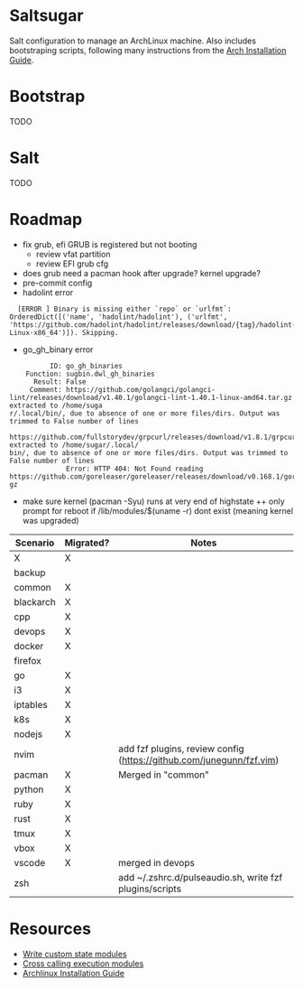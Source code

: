 # Saltsugar

Salt configuration to manage an ArchLinux machine. Also includes bootstraping scripts, following many instructions from the [Arch Installation Guide](https://wiki.archlinux.org/title/Installation_guide).

# Bootstrap

TODO

# Salt

TODO

# Roadmap

- fix grub, efi GRUB is registered but not booting
  - review vfat partition
  - review EFI grub cfg
- does grub need a pacman hook after upgrade? kernel upgrade?
- pre-commit config
- hadolint error

```
  [ERROR ] Binary is missing either `repo` or `urlfmt`: OrderedDict([('name', 'hadolint/hadolint'), ('urlfmt', 'https://github.com/hadolint/hadolint/releases/download/{tag}/hadolint-Linux-x86_64')]). Skipping.
```

- go_gh_binary error

```
          ID: go_gh_binaries
    Function: sugbin.dwl_gh_binaries
      Result: False
     Comment: https://github.com/golangci/golangci-lint/releases/download/v1.40.1/golangci-lint-1.40.1-linux-amd64.tar.gz extracted to /home/suga
r/.local/bin/, due to absence of one or more files/dirs. Output was trimmed to False number of lines
              https://github.com/fullstorydev/grpcurl/releases/download/v1.8.1/grpcurl_1.8.1_linux_x86_64.tar.gz extracted to /home/sugar/.local/
bin/, due to absence of one or more files/dirs. Output was trimmed to False number of lines
              Error: HTTP 404: Not Found reading https://github.com/goreleaser/goreleaser/releases/download/v0.168.1/goreleaser_Linux_x86_64.tar.
gz
```

- make sure kernel (pacman -Syu) runs at very end of highstate ++ only prompt for reboot if /lib/modules/$(uname -r) dont exist (meaning kernel was upgraded)

| Scenario  | Migrated? | Notes                                                                |
| --------- | --------- | -------------------------------------------------------------------- |
| X         | X         |                                                                      |
| backup    |           |                                                                      |
| common    | X         |                                                                      |
| blackarch | X         |                                                                      |
| cpp       | X         |                                                                      |
| devops    | X         |                                                                      |
| docker    | X         |                                                                      |
| firefox   |           |                                                                      |
| go        | X         |                                                                      |
| i3        | X         |                                                                      |
| iptables  | X         |                                                                      |
| k8s       | X         |                                                                      |
| nodejs    | X         |                                                                      |
| nvim      |           | add fzf plugins, review config (https://github.com/junegunn/fzf.vim) |
| pacman    | X         | Merged in "common"                                                   |
| python    | X         |                                                                      |
| ruby      | X         |                                                                      |
| rust      | X         |                                                                      |
| tmux      | X         |                                                                      |
| vbox      | X         |                                                                      |
| vscode    | X         | merged in devops                                                     |
| zsh       |           | add ~/.zshrc.d/pulseaudio.sh, write fzf plugins/scripts              |

# Resources

- [Write custom state modules](https://docs.saltproject.io/en/latest/ref/states/writing.html)
- [Cross calling execution modules](https://docs.saltproject.io/en/latest/ref/modules/index.html#cross-calling-execution-modules)
- [Archlinux Installation Guide](https://wiki.archlinux.org/title/Installation_guide)
